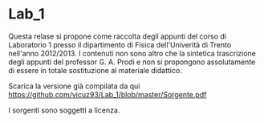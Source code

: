 Lab_1
=====
Questa relase si propone come raccolta degli appunti del corso di Laboratorio 1 presso il dipartimento di Fisica dell'Univerità di Trento nell'anno 2012/2013. I contenuti non sono altro che la sintetica trascrizione degli appunti del professor G. A. Prodi e non si propongono assolutamente di essere in totale sostituzione al materiale didattico.

Scarica la versione già compilata da qui https://github.com/vicuz93/Lab_1/blob/master/Sorgente.pdf

I sorgenti sono soggetti a licenza.
